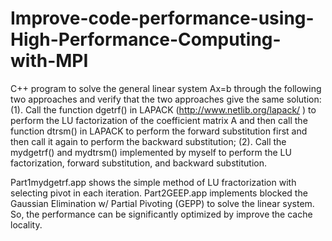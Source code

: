 # Improve-code-performance-using-High-Performance-Computing-with-MPI
C++ program to solve the general linear system Ax=b through the following two approaches and verify that the two approaches give the same solution: (1). Call the function dgetrf() in LAPACK (http://www.netlib.org/lapack/ ) to perform the LU factorization of the coefficient matrix A and then call the function dtrsm() in LAPACK to perform the forward substitution first and then call it again to perform the backward substitution; (2). Call the mydgetrf() and mydtrsm() implemented by myself to perform the LU factorization, forward substitution, and backward substitution.

Part1mydgetrf.app shows the simple method of LU fractorization with selecting pivot in each iteration. Part2GEEP.app implements blocked the Gaussian Elimination w/ Partial Pivoting (GEPP) to solve the linear system. So, the performance can be significantly optimized by improve the cache locality.
